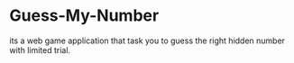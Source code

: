 # Guess-My-Number
its a web game application that task you to guess the right hidden number with limited trial.
